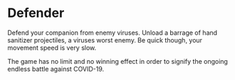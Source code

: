 # Defender

Defend your companion from enemy viruses. Unload a barrage of hand sanitizer projectiles, a viruses worst enemy. Be quick though, your movement speed is very slow.

The game has no limit and no winning effect in order to signify the ongoing endless battle against COVID-19.
